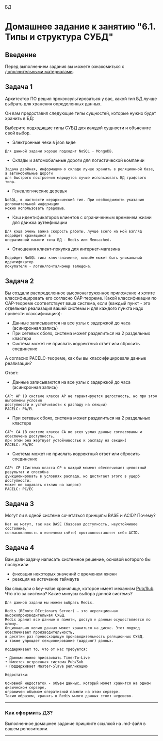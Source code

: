 БД

# Домашнее задание к занятию "6.1. Типы и структура СУБД"

## Введение

Перед выполнением задания вы можете ознакомиться с 
[дополнительными материалами](https://github.com/netology-code/virt-homeworks/tree/master/additional/README.md).

## Задача 1

Архитектор ПО решил проконсультироваться у вас, какой тип БД 
лучше выбрать для хранения определенных данных.

Он вам предоставил следующие типы сущностей, которые нужно будет хранить в БД:

Выберите подходящие типы СУБД для каждой сущности и объясните свой выбор.

- Электронные чеки в json виде
```
Для данной задачи хорошо подходит NoSQL - MongoDB.
```
- Склады и автомобильные дороги для логистической компании
```
Задача двойная, информацию о складе лучше хранить в реляционной базе, а автомобильные дороги 
для быстрого построения маршрутов лучше использовать БД графового типа. 
```
- Генеалогические деревья
```
NoSQL, в частности иерархический тип. При необходимости указания дополнительной информации 
можно использовать графовые.
```
- Кэш идентификаторов клиентов с ограниченным временем жизни для движка аутенфикации
```
Для кэша очень важна скорость работы, лучше всего на мой взгляд подойдет хранящиеся в 
оперативной памяти типы БД - Redis или Memcached.
```
- Отношения клиент-покупка для интернет-магазина
```
Подойдет NoSQL типа ключ-значение, ключём может быть уникальный идентификатор 
покупателя - логин/почта/номер телефона.
```

## Задача 2

Вы создали распределенное высоконагруженное приложение и хотите классифицировать его согласно 
CAP-теореме. Какой классификации по CAP-теореме соответствует ваша система, если 
(каждый пункт - это отдельная реализация вашей системы и для каждого пункта надо привести классификацию):

- Данные записываются на все узлы с задержкой до часа (асинхронная запись)
- При сетевых сбоях, система может разделиться на 2 раздельных кластера
- Система может не прислать корректный ответ или сбросить соединение

А согласно PACELC-теореме, как бы вы классифицировали данные реализации?

Ответ:

- Данные записываются на все узлы с задержкой до часа (асинхронная запись)
```
CAP: AP (В системе класса AP не гарантируется целостность, но при этом выполнены условия 
доступности и устойчивости к распаду на секции)
PACELC: PA/EL
```
- При сетевых сбоях, система может разделиться на 2 раздельных кластера
```
CAP: CA (В системе класса CA во всех узлах данные согласованы и обеспечена доступность, 
при этом она жертвует устойчивостью к распаду на секции)
PACELC: PA/EC
```
- Система может не прислать корректный ответ или сбросить соединение
```
CAP: CP (Система класса CP в каждый момент обеспечивает целостный результат и способна 
функционировать в условиях распада, но достигает этого в ущерб доступности: 
может не выдавать отклик на запрос)
PACELC: PC/EC
```

## Задача 3

Могут ли в одной системе сочетаться принципы BASE и ACID? Почему?

```
Нет не могут, так как BASE (базовая доступность, неустойчивое состояние, 
согласованность в конечном счёте) противопоставляет себя ACID.
```

## Задача 4

Вам дали задачу написать системное решение, основой которого бы послужили:

- фиксация некоторых значений с временем жизни
- реакция на истечение таймаута

Вы слышали о key-value хранилище, которое имеет механизм [Pub/Sub](https://habr.com/ru/post/278237/). 
Что это за система? Какие минусы выбора данной системы?

```
Для данной задачи мы можем выбрать Redis.

Redis (REmote DIctionary Server) — это нереляционная высокопроизводительная СУБД. 
Redis хранит все данные в памяти, доступ к данным осуществляется по ключу. 
Опционально копия данных может храниться на диске. Этот подход обеспечивает производительность, 
в десятки раз превосходящую производительность реляционных СУБД, 
а также упрощает секционирование (шардинг) данных.

поддерживает то, что от нас требуется:

• Данным можно присваивать Time-To-Live
• Имеется встроенная система Pub/Sub
• Поддерживает Master-Slave репликацию

Недостатки:

Основной недостаток - объем данных, который может хранится на одном физическом сервере, 
ограничен объемом оперативной памяти на этом сервере. 
Таким образом, хранить в Redis много данных стоит недешево.

```

---

### Как оформить ДЗ?

Выполненное домашнее задание пришлите ссылкой на .md-файл в вашем репозитории.

---
